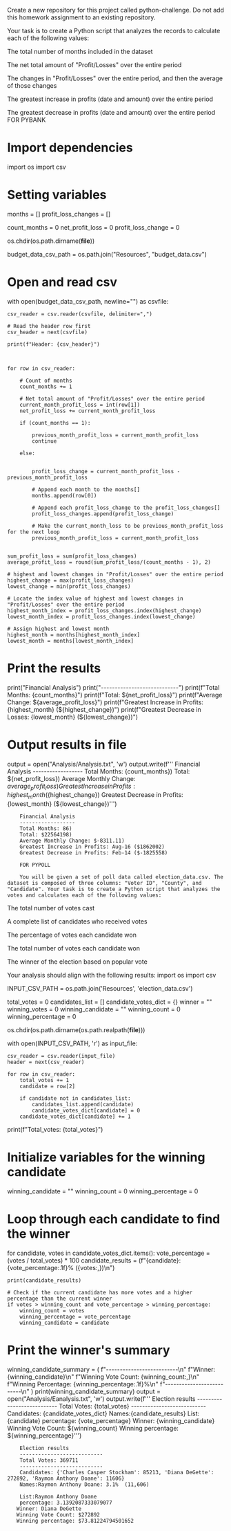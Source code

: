 Create a new repository for this project called python-challenge. Do not add this homework assignment to an existing repository.

Your task is to create a Python script that analyzes the records to calculate each of the following values:

The total number of months included in the dataset

The net total amount of "Profit/Losses" over the entire period

The changes in "Profit/Losses" over the entire period, and then the average of those changes

The greatest increase in profits (date and amount) over the entire period

The greatest decrease in profits (date and amount) over the entire period
FOR PYBANK

# Import dependencies
import os
import csv

# Setting variables
months = []
profit_loss_changes = []

count_months = 0
net_profit_loss = 0
profit_loss_change = 0


os.chdir(os.path.dirname(__file__))

budget_data_csv_path = os.path.join("Resources", "budget_data.csv")


# Open and read csv
with open(budget_data_csv_path, newline="") as csvfile:

    csv_reader = csv.reader(csvfile, delimiter=",")

    # Read the header row first
    csv_header = next(csvfile)

    print(f"Header: {csv_header}")
    
             
    
    for row in csv_reader:

        # Count of months
        count_months += 1

        # Net total amount of "Profit/Losses" over the entire period
        current_month_profit_loss = int(row[1])
        net_profit_loss += current_month_profit_loss

        if (count_months == 1):
           
            previous_month_profit_loss = current_month_profit_loss
            continue

        else:

    
            profit_loss_change = current_month_profit_loss - previous_month_profit_loss

            # Append each month to the months[]
            months.append(row[0])

            # Append each profit_loss_change to the profit_loss_changes[]
            profit_loss_changes.append(profit_loss_change)

            # Make the current_month_loss to be previous_month_profit_loss for the next loop
            previous_month_profit_loss = current_month_profit_loss

    
    sum_profit_loss = sum(profit_loss_changes)
    average_profit_loss = round(sum_profit_loss/(count_months - 1), 2)

    # highest and lowest changes in "Profit/Losses" over the entire period
    highest_change = max(profit_loss_changes)
    lowest_change = min(profit_loss_changes)

    # Locate the index value of highest and lowest changes in "Profit/Losses" over the entire period
    highest_month_index = profit_loss_changes.index(highest_change)
    lowest_month_index = profit_loss_changes.index(lowest_change)

    # Assign highest and lowest month
    highest_month = months[highest_month_index]
    lowest_month = months[lowest_month_index]

# Print the results
print("Financial Analysis")
print("----------------------------")
print(f"Total Months:  {count_months}")
print(f"Total:  ${net_profit_loss}")
print(f"Average Change:  ${average_profit_loss}")
print(f"Greatest Increase in Profits:  {highest_month} (${highest_change})")
print(f"Greatest Decrease in Losses:  {lowest_month} (${lowest_change})")

# Output results in file
output = open("Analysis/Analysis.txt", 'w')
output.write(f'''
        Financial Analysis
        ------------------
        Total Months: {count_months})
        Total: ${net_profit_loss})
        Average Monthly Change: ${average_profit_loss})
        Greatest Increase in Profits: {highest_month} (${highest_change})
        Greatest Decrease in Profits: {lowest_month} (${lowest_change})''')


        Financial Analysis
        ------------------
        Total Months: 86)
        Total: $22564198)
        Average Monthly Change: $-8311.11)
        Greatest Increase in Profits: Aug-16 ($1862002)
        Greatest Decrease in Profits: Feb-14 ($-1825558)

        FOR PYPOLL

        You will be given a set of poll data called election_data.csv. The dataset is composed of three columns: "Voter ID", "County", and "Candidate". Your task is to create a Python script that analyzes the votes and calculates each of the following values:

The total number of votes cast

A complete list of candidates who received votes

The percentage of votes each candidate won

The total number of votes each candidate won

The winner of the election based on popular vote

Your analysis should align with the following results:
import os
import csv


INPUT_CSV_PATH = os.path.join('Resources', 'election_data.csv')

total_votes = 0
candidates_list = []
candidate_votes_dict = {}
winner = ""
winning_votes = 0
winning_candidate = ""
winning_count = 0
winning_percentage = 0


os.chdir(os.path.dirname(os.path.realpath(__file__)))

with open(INPUT_CSV_PATH, 'r') as input_file:
    
    csv_reader = csv.reader(input_file)
    header = next(csv_reader)

    for row in csv_reader:
        total_votes += 1
        candidate = row[2]

        if candidate not in candidates_list:
            candidates_list.append(candidate)
            candidate_votes_dict[candidate] = 0
        candidate_votes_dict[candidate] += 1
           
print(f"Total_votes: {total_votes}")


# Initialize variables for the winning candidate
winning_candidate = ""
winning_count = 0
winning_percentage = 0

# Loop through each candidate to find the winner
for candidate, votes in candidate_votes_dict.items():
    vote_percentage = (votes / total_votes) * 100
    candidate_results = (f"{candidate}: {vote_percentage:.1f}%  ({votes:,})\n")
        
    print(candidate_results)

    # Check if the current candidate has more votes and a higher percentage than the current winner
    if votes > winning_count and vote_percentage > winning_percentage:
        winning_count = votes
        winning_percentage = vote_percentage
        winning_candidate = candidate

# Print the winner's summary
winning_candidate_summary = (
    f"--------------------------\n"
    f"Winner: {winning_candidate}\n"
    f"Winning Vote Count: {winning_count:,}\n"
    f"Winning Percentage: {winning_percentage:.1f}%\n"
    f"--------------------------\n"
)
print(winning_candidate_summary)
output = open("Analysis/Eanalysis.txt", 'w')
output.write(f'''
        Election results
        ---------------------------
        Total Votes: {total_votes}
        ---------------------------
        Candidates: {candidate_votes_dict}
        Names:{candidate_results}
        List:{candidate}
        percentage: {vote_percentage}
       Winner: {winning_candidate}
       Winning Vote Count: ${winning_count}
       Winning percentage: ${winning_percentage}''')

        Election results
        ---------------------------
        Total Votes: 369711
        ---------------------------
        Candidates: {'Charles Casper Stockham': 85213, 'Diana DeGette': 272892, 'Raymon Anthony Doane': 11606}
        Names:Raymon Anthony Doane: 3.1%  (11,606)

        List:Raymon Anthony Doane
        percentage: 3.1392087333079077
       Winner: Diana DeGette
       Winning Vote Count: $272892
       Winning percentage: $73.81224794501652

